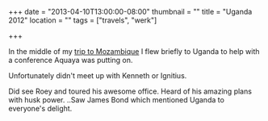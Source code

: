 +++
date = "2013-04-10T13:00:00-08:00"
thumbnail = ""
title = "Uganda 2012"
location = ""
tags = ["travels", "werk"]

+++

In the middle of my [trip to Mozambique](/mozambique)
I flew briefly to Uganda to help with a conference Aquaya was putting on.

Unfortunately didn't meet up with Kenneth or Ignitius.

Did see Roey and toured his awesome office.
Heard of his amazing plans with husk power.
..Saw James Bond which mentioned Uganda to everyone's delight.
